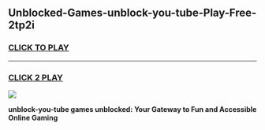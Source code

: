 
## Unblocked-Games-unblock-you-tube-Play-Free-2tp2i
<h3>
<a href="https://premium76.site?title=unblock-you-tube&ref=18A1">CLICK TO PLAY</a></h3>
<hr>

<h3>
<a href="https://premium76.site?title=unblock-you-tube&ref=18A1">CLICK 2 PLAY</a>
  
</h3>

<a href="https://premium76.site?title=unblock-you-tube&ref=18A1"><img src="https://clearcache.store/games.png"></a>


**unblock-you-tube games unblocked: Your Gateway to Fun and Accessible Online Gaming**
